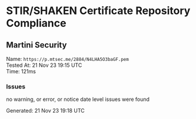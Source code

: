 # STIR/SHAKEN Certificate Repository Compliance

## Martini Security

Name: `https://p.mtsec.me/2884/N4LHA5O3baGF.pem`\
Tested At: 21 Nov 23 19:15 UTC\
Time: 121ms

### Issues

no warning, or error, or notice date level issues were found

Generated: 21 Nov 23 19:18 UTC